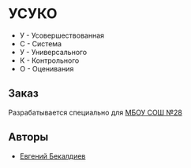 # УСУКО
 
* У - Усовершествованная
* С - Система
* У - Универсального
* К - Контрольного
* О - Оценивания

## Заказ
Разрабатывается специально для [МБОУ СОШ №28](https://sch28-5gor.edusite.ru/)

## Авторы
* [Евгений Бекалдиев](https://github.com/sejapoe)
